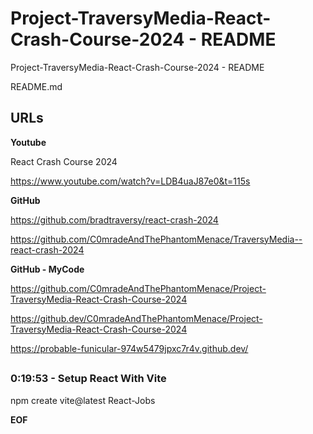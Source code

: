 # Project-TraversyMedia-React-Crash-Course-2024 - README

Project-TraversyMedia-React-Crash-Course-2024 - README

README.md

## URLs

**Youtube**

React Crash Course 2024

https://www.youtube.com/watch?v=LDB4uaJ87e0&t=115s

**GitHub**

https://github.com/bradtraversy/react-crash-2024

https://github.com/C0mradeAndThePhantomMenace/TraversyMedia--react-crash-2024

**GitHub - MyCode**

https://github.com/C0mradeAndThePhantomMenace/Project-TraversyMedia-React-Crash-Course-2024

https://github.dev/C0mradeAndThePhantomMenace/Project-TraversyMedia-React-Crash-Course-2024

https://probable-funicular-974w5479jpxc7r4v.github.dev/

## 

### 0:19:53 - Setup React With Vite

npm create vite@latest React-Jobs




__EOF__